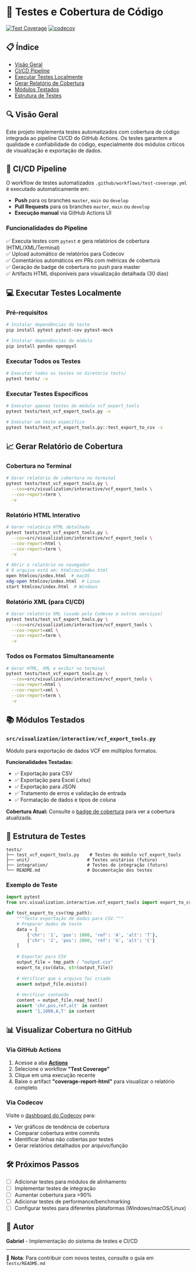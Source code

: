 # 🧪 Testes e Cobertura de Código

[![Test Coverage](https://github.com/galafis/genomic-data-analysis-pipeline/actions/workflows/test-coverage.yml/badge.svg)](https://github.com/galafis/genomic-data-analysis-pipeline/actions/workflows/test-coverage.yml)
[![codecov](https://codecov.io/gh/galafis/genomic-data-analysis-pipeline/branch/master/graph/badge.svg)](https://codecov.io/gh/galafis/genomic-data-analysis-pipeline)

## 📋 Índice

- [Visão Geral](#visão-geral)
- [CI/CD Pipeline](#cicd-pipeline)
- [Executar Testes Localmente](#executar-testes-localmente)
- [Gerar Relatório de Cobertura](#gerar-relatório-de-cobertura)
- [Módulos Testados](#módulos-testados)
- [Estrutura de Testes](#estrutura-de-testes)

## 🔍 Visão Geral

Este projeto implementa testes automatizados com cobertura de código integrada ao pipeline CI/CD do GitHub Actions. Os testes garantem a qualidade e confiabilidade do código, especialmente dos módulos críticos de visualização e exportação de dados.

## 🚀 CI/CD Pipeline

O workflow de testes automatizados `.github/workflows/test-coverage.yml` é executado automaticamente em:

- **Push** para os branches `master`, `main` ou `develop`
- **Pull Requests** para os branches `master`, `main` ou `develop`
- **Execução manual** via GitHub Actions UI

### Funcionalidades do Pipeline

✅ Executa testes com `pytest` e gera relatórios de cobertura (HTML/XML/Terminal)  
✅ Upload automático de relatórios para Codecov  
✅ Comentários automáticos em PRs com métricas de cobertura  
✅ Geração de badge de cobertura no push para master  
✅ Artifacts HTML disponíveis para visualização detalhada (30 dias)

## 💻 Executar Testes Localmente

### Pré-requisitos

```bash
# Instalar dependências de teste
pip install pytest pytest-cov pytest-mock

# Instalar dependências do módulo
pip install pandas openpyxl
```

### Executar Todos os Testes

```bash
# Executar todos os testes no diretório tests/
pytest tests/ -v
```

### Executar Testes Específicos

```bash
# Executar apenas testes do módulo vcf_export_tools
pytest tests/test_vcf_export_tools.py -v

# Executar um teste específico
pytest tests/test_vcf_export_tools.py::test_export_to_csv -v
```

## 📈 Gerar Relatório de Cobertura

### Cobertura no Terminal

```bash
# Gerar relatório de cobertura no terminal
pytest tests/test_vcf_export_tools.py \
  --cov=src/visualization/interactive/vcf_export_tools \
  --cov-report=term \
  -v
```

### Relatório HTML Interativo

```bash
# Gerar relatório HTML detalhado
pytest tests/test_vcf_export_tools.py \
  --cov=src/visualization/interactive/vcf_export_tools \
  --cov-report=html \
  --cov-report=term \
  -v

# Abrir o relatório no navegador
# O arquivo está em: htmlcov/index.html
open htmlcov/index.html  # macOS
xdg-open htmlcov/index.html  # Linux
start htmlcov/index.html  # Windows
```

### Relatório XML (para CI/CD)

```bash
# Gerar relatório XML (usado pelo Codecov e outros serviços)
pytest tests/test_vcf_export_tools.py \
  --cov=src/visualization/interactive/vcf_export_tools \
  --cov-report=xml \
  --cov-report=term \
  -v
```

### Todos os Formatos Simultaneamente

```bash
# Gerar HTML, XML e exibir no terminal
pytest tests/test_vcf_export_tools.py \
  --cov=src/visualization/interactive/vcf_export_tools \
  --cov-report=html \
  --cov-report=xml \
  --cov-report=term \
  -v
```

## 📚 Módulos Testados

### `src/visualization/interactive/vcf_export_tools.py`

Módulo para exportação de dados VCF em múltiplos formatos.

**Funcionalidades Testadas:**
- ✅ Exportação para CSV
- ✅ Exportação para Excel (.xlsx)
- ✅ Exportação para JSON
- ✅ Tratamento de erros e validação de entrada
- ✅ Formatação de dados e tipos de coluna

**Cobertura Atual:**
Consulte o [badge de cobertura](https://codecov.io/gh/galafis/genomic-data-analysis-pipeline) para ver a cobertura atualizada.

## 📁 Estrutura de Testes

```
tests/
├── test_vcf_export_tools.py    # Testes do módulo vcf_export_tools
├── unit/                      # Testes unitários (futuro)
├── integration/               # Testes de integração (futuro)
└── README.md                  # Documentação dos testes
```

### Exemplo de Teste

```python
import pytest
from src.visualization.interactive.vcf_export_tools import export_to_csv

def test_export_to_csv(tmp_path):
    """Testa exportação de dados para CSV."""
    # Preparar dados de teste
    data = [
        {'chr': '1', 'pos': 1000, 'ref': 'A', 'alt': 'T'},
        {'chr': '2', 'pos': 2000, 'ref': 'G', 'alt': 'C'}
    ]
    
    # Exportar para CSV
    output_file = tmp_path / "output.csv"
    export_to_csv(data, str(output_file))
    
    # Verificar que o arquivo foi criado
    assert output_file.exists()
    
    # Verificar conteúdo
    content = output_file.read_text()
    assert 'chr,pos,ref,alt' in content
    assert '1,1000,A,T' in content
```

## 📊 Visualizar Cobertura no GitHub

### Via GitHub Actions

1. Acesse a aba **[Actions](https://github.com/galafis/genomic-data-analysis-pipeline/actions)**
2. Selecione o workflow **"Test Coverage"**
3. Clique em uma execução recente
4. Baixe o artifact **"coverage-report-html"** para visualizar o relatório completo

### Via Codecov

Visite o [dashboard do Codecov](https://codecov.io/gh/galafis/genomic-data-analysis-pipeline) para:
- Ver gráficos de tendência de cobertura
- Comparar cobertura entre commits
- Identificar linhas não cobertas por testes
- Gerar relatórios detalhados por arquivo/função

## 🛠️ Próximos Passos

- [ ] Adicionar testes para módulos de alinhamento
- [ ] Implementar testes de integração
- [ ] Aumentar cobertura para >90%
- [ ] Adicionar testes de performance/benchmarking
- [ ] Configurar testes para diferentes plataformas (Windows/macOS/Linux)

## 👤 Autor

**Gabriel** - Implementação do sistema de testes e CI/CD

---

📌 **Nota**: Para contribuir com novos testes, consulte o guia em `tests/README.md`
